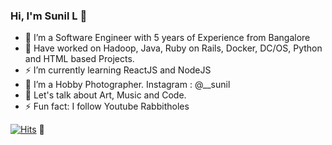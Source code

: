 ### Hi, I'm Sunil L 👋

- 👯 I’m a Software Engineer with 5 years of Experience from Bangalore
- 🔭 Have worked on Hadoop, Java, Ruby on Rails, Docker, DC/OS, Python and HTML based Projects.
- ⚡ I’m currently learning ReactJS and NodeJS
- 🤔 I’m a Hobby Photographer. Instagram : @__sunil
- 💬 Let's talk about Art, Music and Code. 
- ⚡ Fun fact: I follow Youtube Rabbitholes

[![Hits](http://hits.dwyl.com/sunilandroidnayak/sunilandroidnayak.svg)](http://hits.dwyl.com/sunilandroidnayak/sunilandroidnayak) :eyes:
